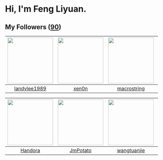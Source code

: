 # Hi, I'm Feng Liyuan.

## My Followers ([90](https://github.com/SunRunAway?tab=followers))

| <img src="https://avatars.githubusercontent.com/u/8664695?v=4" width="150" height="150" /> | <img src="https://avatars.githubusercontent.com/u/1175567?v=4" width="150" height="150" /> | <img src="https://avatars.githubusercontent.com/u/35601156?v=4" width="150" height="150" /> | <img src="https://avatars.githubusercontent.com/u/1070352?v=4" width="150" height="150" /> |
| :----------------------------------------------------------------------------------------: | :----------------------------------------------------------------------------------------: | :-----------------------------------------------------------------------------------------: | :----------------------------------------------------------------------------------------: |
|                       [landylee1989](https://github.com/landylee1989)                      |                              [xen0n](https://github.com/xen0n)                             |                        [macrostring](https://github.com/macrostring)                        |                              [b41sh](https://github.com/b41sh)                             |

| <img src="https://avatars.githubusercontent.com/u/25010034?v=4" width="150" height="150" /> | <img src="https://avatars.githubusercontent.com/u/1446531?v=4" width="150" height="150" /> | <img src="https://avatars.githubusercontent.com/u/4090971?v=4" width="150" height="150" /> | <img src="https://avatars.githubusercontent.com/u/1492263?v=4" width="150" height="150" /> |
| :-----------------------------------------------------------------------------------------: | :----------------------------------------------------------------------------------------: | :----------------------------------------------------------------------------------------: | :----------------------------------------------------------------------------------------: |
|                            [Handora](https://github.com/Handora)                            |                           [JmPotato](https://github.com/JmPotato)                          |                        [wangtuanjie](https://github.com/wangtuanjie)                       |                             [nighca](https://github.com/nighca)                            |